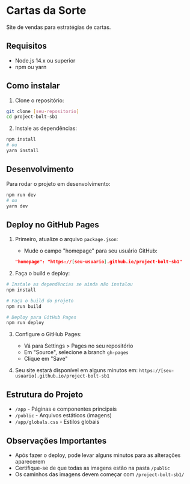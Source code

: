 # Cartas da Sorte

Site de vendas para estratégias de cartas.

## Requisitos

- Node.js 14.x ou superior
- npm ou yarn

## Como instalar

1. Clone o repositório:
```bash
git clone [seu-repositorio]
cd project-bolt-sb1
```

2. Instale as dependências:
```bash
npm install
# ou
yarn install
```

## Desenvolvimento

Para rodar o projeto em desenvolvimento:
```bash
npm run dev
# ou
yarn dev
```

## Deploy no GitHub Pages

1. Primeiro, atualize o arquivo `package.json`:
   - Mude o campo "homepage" para seu usuário GitHub:
   ```json
   "homepage": "https://[seu-usuario].github.io/project-bolt-sb1"
   ```

2. Faça o build e deploy:
```bash
# Instale as dependências se ainda não instalou
npm install

# Faça o build do projeto
npm run build

# Deploy para GitHub Pages
npm run deploy
```

3. Configure o GitHub Pages:
   - Vá para Settings > Pages no seu repositório
   - Em "Source", selecione a branch `gh-pages`
   - Clique em "Save"

4. Seu site estará disponível em alguns minutos em:
   `https://[seu-usuario].github.io/project-bolt-sb1`

## Estrutura do Projeto

- `/app` - Páginas e componentes principais
- `/public` - Arquivos estáticos (imagens)
- `/app/globals.css` - Estilos globais

## Observações Importantes

- Após fazer o deploy, pode levar alguns minutos para as alterações aparecerem
- Certifique-se de que todas as imagens estão na pasta `/public`
- Os caminhos das imagens devem começar com `/project-bolt-sb1/`
